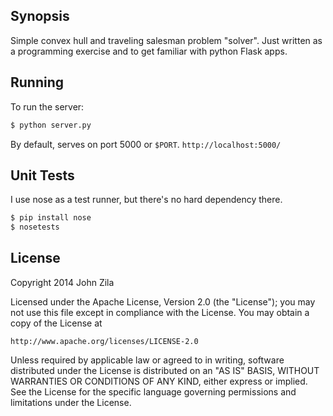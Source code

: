 ## Synopsis

Simple convex hull and traveling salesman problem "solver". Just written as a
programming exercise and to get familiar with python Flask apps.


## Running

To run the server:
```bash
$ python server.py
```

By default, serves on port 5000 or `$PORT`.  `http://localhost:5000/`


## Unit Tests

I use nose as a test runner, but there's no hard dependency there.
```bash
$ pip install nose
$ nosetests
```


## License

Copyright 2014 John Zila

Licensed under the Apache License, Version 2.0 (the "License");
you may not use this file except in compliance with the License.
You may obtain a copy of the License at

    http://www.apache.org/licenses/LICENSE-2.0

Unless required by applicable law or agreed to in writing, software
distributed under the License is distributed on an "AS IS" BASIS,
WITHOUT WARRANTIES OR CONDITIONS OF ANY KIND, either express or implied.
See the License for the specific language governing permissions and
limitations under the License.
